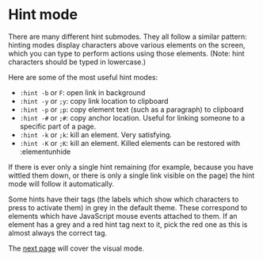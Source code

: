 # Hint mode

There are many different hint submodes. They all follow a similar pattern: hinting modes display characters above various elements on the screen, which you can type to perform actions using those elements. (Note: hint characters should be typed in lowercase.)

Here are some of the most useful hint modes:

-   `:hint -b` or `F`: open link in background
-   `:hint -y` or `;y`: copy link location to clipboard
-   `:hint -p` or `;p`: copy element text (such as a paragraph) to clipboard
-   `:hint -#` or `;#`: copy anchor location. Useful for linking someone to a specific part of a page.
-   `:hint -k` or `;k`: kill an element. Very satisfying.
-   `:hint -K` or `;K`: kill an element. Killed elements can be restored with :elementunhide

If there is ever only a single hint remaining (for example, because you have wittled them down, or there is only a single link visible on the page) the hint mode will follow it automatically.

Some hints have their tags (the labels which show which characters to press to activate them) in grey in the default theme. These correspond to elements which have JavaScript mouse events attached to them. If an element has a grey and a red hint tag next to it, pick the red one as this is almost always the correct tag.

The [next page](./3-1-visual_mode.md) will cover the visual mode. <a href='./2-normal_mode.md' rel="prev"></a>
